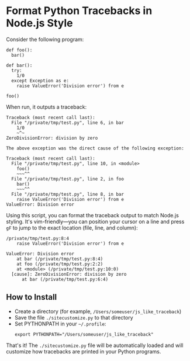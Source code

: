 # Format Python Tracebacks in Node.js Style

Consider the following program:
```
def foo():
  bar()

def bar():
  try:
    1/0
  except Exception as e:
    raise ValueError('Division error') from e

foo()
```

When run, it outputs a traceback:
```
Traceback (most recent call last):
  File "/private/tmp/test.py", line 6, in bar
    1/0
    ~^~
ZeroDivisionError: division by zero

The above exception was the direct cause of the following exception:

Traceback (most recent call last):
  File "/private/tmp/test.py", line 10, in <module>
    foo()
    ~~~^^
  File "/private/tmp/test.py", line 2, in foo
    bar()
    ~~~^^
  File "/private/tmp/test.py", line 8, in bar
    raise ValueError('Division error') from e
ValueError: Division error
```

Using this script, you can format the traceback output to match Node.js styling. It's vim-friendly—you can position your cursor on a line and press `gF` to jump to the exact location (file, line, and column):
```
/private/tmp/test.py:8:4
    raise ValueError('Division error') from e

ValueError: Division error
    at bar (/private/tmp/test.py:8:4)
    at foo (/private/tmp/test.py:2:2)
    at <module> (/private/tmp/test.py:10:0)
  [cause]: ZeroDivisionError: division by zero
      at bar (/private/tmp/test.py:6:4)

```

## How to Install

- Create a directory (for example, `/Users/someuser/js_like_traceback`)
- Save the file `./sitecustomize.py` to that directory
- Set PYTHONPATH in your `~/.profile`:
  ```
  export PYTHONPATH="/Users/someuser/js_like_traceback"
  ```

That's it! The `./sitecustomize.py` file will be automatically loaded and will customize how tracebacks are printed in your Python programs.
